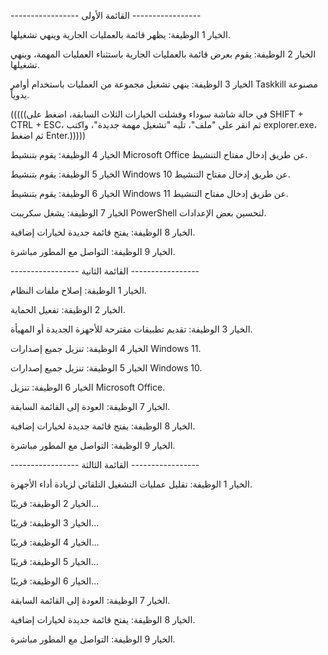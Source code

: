 ----------------- القائمة الأولى -----------------


الخيار 1
الوظيفة: يظهر قائمة بالعمليات الجارية وينهي تشغيلها.

الخيار 2
الوظيفة: يقوم بعرض قائمة بالعمليات الجارية باستثناء العمليات المهمة، وينهي تشغيلها.

الخيار 3
الوظيفة: ينهي تشغيل مجموعة من العمليات باستخدام أوامر Taskkill مصنوعة يدوياً.

(((((في حالة شاشة سوداء وفشلت الخيارات الثلاث السابقة، اضغط على SHIFT + CTRL + ESC، ثم انقر على "ملف"، تليه "تشغيل مهمة جديدة"، واكتب explorer.exe، ثم اضغط Enter.)))))

الخيار 4
الوظيفة: يقوم بتنشيط Microsoft Office عن طريق إدخال مفتاح التنشيط.

الخيار 5
الوظيفة: يقوم بتنشيط Windows 10 عن طريق إدخال مفتاح التنشيط.

الخيار 6
الوظيفة: يقوم بتنشيط Windows 11 عن طريق إدخال مفتاح التنشيط.

الخيار 7
الوظيفة: يشغل سكريبت PowerShell لتحسين بعض الإعدادات.

الخيار 8
الوظيفة: يفتح قائمة جديدة لخيارات إضافية.

الخيار 9
الوظيفة: التواصل مع المطور مباشرة.


----------------- القائمة الثانية -----------------


الخيار 1
الوظيفة: إصلاح ملفات النظام.

الخيار 2
الوظيفة: تفعيل الحماية.

الخيار 3
الوظيفة: تقديم تطبيقات مقترحة للأجهزة الجديدة أو المهيأة.

الخيار 4
الوظيفة: تنزيل جميع إصدارات Windows 11.

الخيار 5
الوظيفة: تنزيل جميع إصدارات Windows 10.

الخيار 6
الوظيفة: تنزيل Microsoft Office.

الخيار 7
الوظيفة: العودة إلى القائمة السابقة.

الخيار 8
الوظيفة: يفتح قائمة جديدة لخيارات إضافية.

الخيار 9
الوظيفة: التواصل مع المطور مباشرة.

----------------- القائمة الثالثة -----------------

الخيار 1
الوظيفة: تقليل عمليات التشغيل التلقائي لزيادة أداء الأجهزة.

الخيار 2
الوظيفة: قريبًا...

الخيار 3
الوظيفة: قريبًا...

الخيار 4
الوظيفة: قريبًا...

الخيار 5
الوظيفة: قريبًا...

الخيار 6
الوظيفة: قريبًا...

الخيار 7
الوظيفة: العودة إلى القائمة السابقة.

الخيار 8
الوظيفة: يفتح قائمة جديدة لخيارات إضافية.

الخيار 9
الوظيفة: التواصل مع المطور مباشرة.
